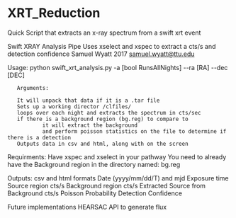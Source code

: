 # XRT_Reduction
Quick Script that extracts an x-ray spectrum from a swift xrt event

Swift XRAY Analysis Pipe
       Uses xselect and xspec to extract a cts/s and detection confidence
       Samuel Wyatt 2017
       samuel.wyatt@ttu.edu

Usage:
       python swift_xrt_analysis.py -a [bool RunsAllNights] --ra [RA] --dec [DEC]

       Arguments: 
            
       It will unpack that data if it is a .tar file
       Sets up a working director /clfiles/
       loops over each night and extracts the spectrum in cts/sec
       if there is a background region (bg.reg) to compare to
               it will extract the background
               and perform poisson statistics on the file to determine if there is a detection
       Outputs data in csv and html, along with on the screen

Requirments:
       Have xspec and xselect in your pathway
       You need to already have the Background region in the directory named: bg.reg

Outputs:
       csv and html formats
               Date (yyyy/mm/dd/T) and mjd
               Exposure time
               Source region cts/s
               Background region cts/s
               Extracted Source from Background cts/s
               Poisson Probability
               Detection Confidence

Future implementations
       HEARSAC API to generate flux

